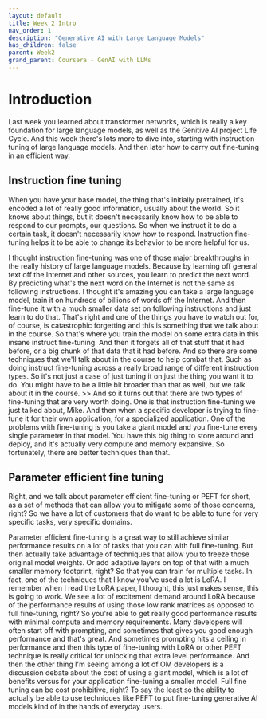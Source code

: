 ```yaml
---
layout: default
title: Week 2 Intro
nav_order: 1
description: "Generative AI with Large Language Models"
has_children: false
parent: Week2
grand_parent: Coursera - GenAI with LLMs 
---
```


# Introduction

Last week you learned about transformer networks, which is really a key foundation for large language models, as well as the Genitive AI project Life Cycle. And this week there's lots more to dive into, starting with instruction tuning of large language models. And then later how to carry out fine-tuning in an efficient way. 

## Instruction fine tuning

When you have your base model, the thing that's initially pretrained, it's encoded a lot of really good information, usually about the world. So it knows about things, but it doesn't necessarily know how to be able to respond to our prompts, our questions. So when we instruct it to do a certain task, it doesn't necessarily know how to respond. Instruction fine-tuning helps it to be able to change its behavior to be more helpful for us.

I thought instruction fine-tuning was one of those major breakthroughs in the really history of large language models. Because by learning off general text off the Internet and other sources, you learn to predict the next word. By predicting what's the next word on the Internet is not the same as following instructions. I thought it's amazing you can take a large language model, train it on hundreds of billions of words off the Internet. And then fine-tune it with a much smaller data set on following instructions and just learn to do that. That's right and one of the things you have to watch out for, of course, is catastrophic forgetting and this is something that we talk about in the course. So that's where you train the model on some extra data in this insane instruct fine-tuning. And then it forgets all of that stuff that it had before, or a big chunk of that data that it had before. And so there are some techniques that we'll talk about in the course to help combat that. Such as doing instruct fine-tuning across a really broad range of different instruction types. So it's not just a case of just tuning it on just the thing you want it to do. You might have to be a little bit broader than that as well, but we talk about it in the course. >> And so it turns out that there are two types of fine-tuning that are very worth doing. One is that instruction fine-tuning we just talked about, Mike. And then when a specific developer is trying to fine-tune it for their own application, for a specialized application. One of the problems with fine-tuning is you take a giant model and you fine-tune every single parameter in that model. You have this big thing to store around and deploy, and it's actually very compute and memory expansive. So fortunately, there are better techniques than that. 

## Parameter efficient fine tuning

Right, and we talk about parameter efficient fine-tuning or PEFT for short, as a set of methods that can allow you to mitigate some of those concerns, right? So we have a lot of customers that do want to be able to tune for very specific tasks, very specific domains.

Parameter efficient fine-tuning is a great way to still achieve similar performance results on a lot of tasks that you can with full fine-tuning. But then actually take advantage of techniques that allow you to freeze those original model weights. Or add adaptive layers on top of that with a much smaller memory footprint, right? So that you can train for multiple tasks. In fact, one of the techniques that I know you've used a lot is LoRA. I remember when I read the LoRA paper, I thought, this just makes sense, this is going to work. We see a lot of excitement demand around LoRA because of the performance results of using those low rank matrices as opposed to full fine-tuning, right? So you're able to get really good performance results with minimal compute and memory requirements. Many developers will often start off with prompting, and sometimes that gives you good enough performance and that's great. And sometimes prompting hits a ceiling in performance and then this type of fine-tuning with LoRA or other PEFT technique is really critical for unlocking that extra level performance. And then the other thing I'm seeing among a lot of OM developers is a discussion debate about the cost of using a giant model, which is a lot of benefits versus for your application fine-tuning a smaller model. Full fine tuning can be cost prohibitive, right? To say the least so the ability to actually be able to use techniques like PEFT to put fine-tuning generative AI models kind of in the hands of everyday users.